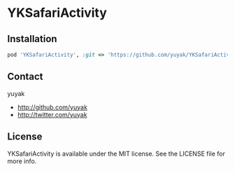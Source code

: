 # YKSafariActivity

## Installation

```ruby
pod 'YKSafariActivity', :git => 'https://github.com/yuyak/YKSafariActivity'
```

## Contact

yuyak

- http://github.com/yuyak
- http://twitter.com/yuyak

## License

YKSafariActivity is available under the MIT license. See the LICENSE file for more info.
